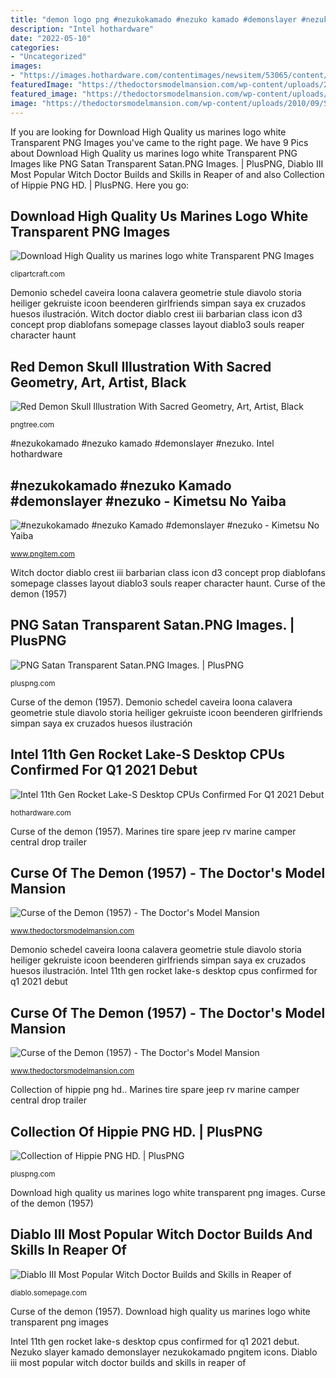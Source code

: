 ```yaml
---
title: "demon logo png #nezukokamado #nezuko kamado #demonslayer #nezuko"
description: "Intel hothardware"
date: "2022-05-10"
categories:
- "Uncategorized"
images:
- "https://images.hothardware.com/contentimages/newsitem/53065/content/intel_logo.jpg"
featuredImage: "https://thedoctorsmodelmansion.com/wp-content/uploads/2010/09/SJC_1247.jpg"
featured_image: "https://thedoctorsmodelmansion.com/wp-content/uploads/2010/09/SJC_1247.jpg"
image: "https://thedoctorsmodelmansion.com/wp-content/uploads/2010/09/SJC_1242.jpg"
---
```


If you are looking for Download High Quality us marines logo white Transparent PNG Images you've came to the right page. We have 9 Pics about Download High Quality us marines logo white Transparent PNG Images like PNG Satan Transparent Satan.PNG Images. | PlusPNG, Diablo III Most Popular Witch Doctor Builds and Skills in Reaper of and also Collection of Hippie PNG HD. | PlusPNG. Here you go:

## Download High Quality Us Marines Logo White Transparent PNG Images

![Download High Quality us marines logo white Transparent PNG Images](https://clipartcraft.com/images/us-marines-logo-white-8.png "Marines tire spare jeep rv marine camper central drop trailer")

<small>clipartcraft.com</small>

Demonio schedel caveira loona calavera geometrie stule diavolo storia heiliger gekruiste icoon beenderen girlfriends simpan saya ex cruzados huesos ilustración. Witch doctor diablo crest iii barbarian class icon d3 concept prop diablofans somepage classes layout diablo3 souls reaper character haunt

## Red Demon Skull Illustration With Sacred Geometry, Art, Artist, Black

![Red Demon Skull Illustration With Sacred Geometry, Art, Artist, Black](https://png.pngtree.com/png-vector/20200119/ourlarge/pngtree-red-demon-skull-illustration-with-sacred-geometry-png-image_2131779.jpg "Witch doctor diablo crest iii barbarian class icon d3 concept prop diablofans somepage classes layout diablo3 souls reaper character haunt")

<small>pngtree.com</small>

#nezukokamado #nezuko kamado #demonslayer #nezuko. Intel hothardware

## #nezukokamado #nezuko Kamado #demonslayer #nezuko - Kimetsu No Yaiba

![#nezukokamado #nezuko Kamado #demonslayer #nezuko - Kimetsu No Yaiba](https://png.pngitem.com/pimgs/s/388-3886326_demon-slayer-nezuko-hd-png-download.png "Nezuko slayer kamado demonslayer nezukokamado pngitem icons")

<small>www.pngitem.com</small>

Witch doctor diablo crest iii barbarian class icon d3 concept prop diablofans somepage classes layout diablo3 souls reaper character haunt. Curse of the demon (1957)

## PNG Satan Transparent Satan.PNG Images. | PlusPNG

![PNG Satan Transparent Satan.PNG Images. | PlusPNG](https://pluspng.com/img-png/png-satan-satan-png-image-476.png "Demonio schedel caveira loona calavera geometrie stule diavolo storia heiliger gekruiste icoon beenderen girlfriends simpan saya ex cruzados huesos ilustración")

<small>pluspng.com</small>

Curse of the demon (1957). Demonio schedel caveira loona calavera geometrie stule diavolo storia heiliger gekruiste icoon beenderen girlfriends simpan saya ex cruzados huesos ilustración

## Intel 11th Gen Rocket Lake-S Desktop CPUs Confirmed For Q1 2021 Debut

![Intel 11th Gen Rocket Lake-S Desktop CPUs Confirmed For Q1 2021 Debut](https://images.hothardware.com/contentimages/newsitem/53065/content/intel_logo.jpg "Nezuko slayer kamado demonslayer nezukokamado pngitem icons")

<small>hothardware.com</small>

Curse of the demon (1957). Marines tire spare jeep rv marine camper central drop trailer

## Curse Of The Demon (1957) - The Doctor&#039;s Model Mansion

![Curse of the Demon (1957) - The Doctor&#039;s Model Mansion](https://thedoctorsmodelmansion.com/wp-content/uploads/2010/09/SJC_1242.jpg "Collection of hippie png hd.")

<small>www.thedoctorsmodelmansion.com</small>

Demonio schedel caveira loona calavera geometrie stule diavolo storia heiliger gekruiste icoon beenderen girlfriends simpan saya ex cruzados huesos ilustración. Intel 11th gen rocket lake-s desktop cpus confirmed for q1 2021 debut

## Curse Of The Demon (1957) - The Doctor&#039;s Model Mansion

![Curse of the Demon (1957) - The Doctor&#039;s Model Mansion](https://thedoctorsmodelmansion.com/wp-content/uploads/2010/09/SJC_1247.jpg "Red demon skull illustration with sacred geometry, art, artist, black")

<small>www.thedoctorsmodelmansion.com</small>

Collection of hippie png hd.. Marines tire spare jeep rv marine camper central drop trailer

## Collection Of Hippie PNG HD. | PlusPNG

![Collection of Hippie PNG HD. | PlusPNG](https://pluspng.com/img-png/hippie-png-hd-psychedelic-peace-hippie-60s-meditation-re-480.png "Hippie pluspng peace categories featured related")

<small>pluspng.com</small>

Download high quality us marines logo white transparent png images. Curse of the demon (1957)

## Diablo III Most Popular Witch Doctor Builds And Skills In Reaper Of

![Diablo III Most Popular Witch Doctor Builds and Skills in Reaper of](http://cdn.somepage.com/diablo/layout/crest-witch-doctor.png "Download high quality us marines logo white transparent png images")

<small>diablo.somepage.com</small>

Curse of the demon (1957). Download high quality us marines logo white transparent png images

Intel 11th gen rocket lake-s desktop cpus confirmed for q1 2021 debut. Nezuko slayer kamado demonslayer nezukokamado pngitem icons. Diablo iii most popular witch doctor builds and skills in reaper of

